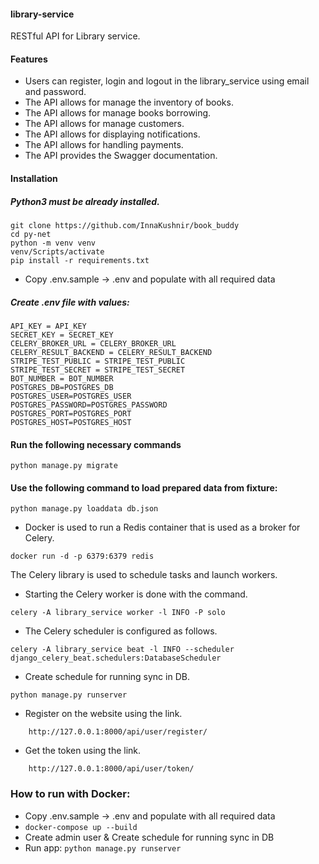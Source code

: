 #### library-service

RESTful API for Library service.

 #### Features
* Users can register, login and logout in the library_service using email and password.
* The API allows for manage the inventory of books.
* The API allows for manage books borrowing.
* The API allows for manage customers.
* The API allows for displaying notifications.
* The API allows for handling payments.
* The API provides the Swagger documentation.

#### Installation
##### Python3 must be already installed.
```
git clone https://github.com/InnaKushnir/book_buddy
cd py-net
python -m venv venv
venv/Scripts/activate
pip install -r requirements.txt
```
* Copy .env.sample -> .env and populate with all required data
##### Create .env file with values:
```
API_KEY = API_KEY
SECRET_KEY = SECRET_KEY
CELERY_BROKER_URL = CELERY_BROKER_URL
CELERY_RESULT_BACKEND = CELERY_RESULT_BACKEND
STRIPE_TEST_PUBLIC = STRIPE_TEST_PUBLIC
STRIPE_TEST_SECRET = STRIPE_TEST_SECRET
BOT_NUMBER = BOT_NUMBER
POSTGRES_DB=POSTGRES_DB
POSTGRES_USER=POSTGRES_USER
POSTGRES_PASSWORD=POSTGRES_PASSWORD
POSTGRES_PORT=POSTGRES_PORT
POSTGRES_HOST=POSTGRES_HOST
```
#### Run the following necessary commands
```
python manage.py migrate
```
#### Use the following command to load prepared data from fixture:
`python manage.py loaddata db.json`

* Docker is used to run a Redis container that is used as a broker for Celery.
```
docker run -d -p 6379:6379 redis
```
The Celery library is used to schedule tasks and launch workers.
* Starting the Celery worker is done with the command.
```
celery -A library_service worker -l INFO -P solo
```
* The Celery scheduler is configured as follows.
```
celery -A library_service beat -l INFO --scheduler django_celery_beat.schedulers:DatabaseScheduler
```
* Create schedule for running sync in DB.
```
python manage.py runserver
```
* Register on the website using the link.
```
    http://127.0.0.1:8000/api/user/register/
```
* Get the token using the link. 
```
    http://127.0.0.1:8000/api/user/token/
```


### How to run with Docker:

- Copy .env.sample -> .env and populate with all required data
- `docker-compose up --build`
- Create admin user & Create schedule for running sync in DB
- Run app: `python manage.py runserver`
